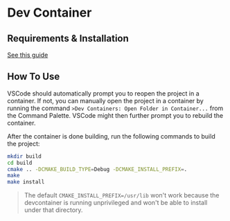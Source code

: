 # Dev Container

## Requirements & Installation
[See this guide](https://code.visualstudio.com/docs/devcontainers/containers#_system-requirements)

## How To Use

VSCode should automatically prompt you to reopen the project in a container.
If not, you can manually open the project in a container by running the command
`>Dev Containers: Open Folder in Container...`
from the Command Palette. VSCode might then further prompt you to rebuild the container.

After the container is done building, run the following commands to build the project:

```bash
mkdir build
cd build
cmake .. -DCMAKE_BUILD_TYPE=Debug -DCMAKE_INSTALL_PREFIX=.
make
make install
```

> The default `CMAKE_INSTALL_PREFIX=/usr/lib` won't work because the devcontainer is running unprivileged and won't be able to install under that directory.